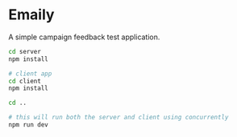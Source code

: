 # Emaily

A simple campaign feedback test application.


```sh
cd server
npm install

# client app
cd client
npm install

cd ..

# this will run both the server and client using concurrently
npm run dev
```